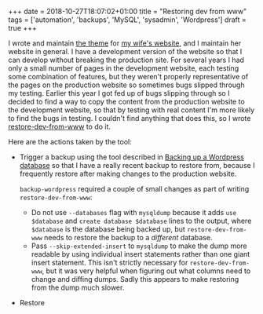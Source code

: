 +++
date = 2018-10-27T18:07:02+01:00
title = "Restoring dev from www"
tags = ['automation', 'backups', 'MySQL', 'sysadmin', 'Wordpress']
draft = true
+++

I wrote and maintain [the theme](https://github.com/tobinjt/ariane-theme) for
[my wife's website](https://www.arianetobin.ie/), and I maintain her website in
general.  I have a development version of the website so that I can develop
without breaking the production site.  For several years I had only a small
number of pages in the development website, each testing some combination of
features, but they weren't properly representative of the pages on the
production website so sometimes bugs slipped through my testing.  Earlier this
year I got fed up of bugs slipping through so I decided to find a way to copy
the content from the production website to the development website, so that by
testing with real content I'm more likely to find the bugs in testing.  I
couldn't find anything that does this, so I wrote
[restore-dev-from-www](https://github.com/tobinjt/bin/blob/master/restore-dev-from-www)
to do it.

Here are the actions taken by the tool:

*   Trigger a backup using the tool described in [Backing up a Wordpress
    database](/blog/backing_up_a_wordpress_database/) so that I have a really
    recent backup to restore from, because I frequently restore after making
    changes to the production website.

    `backup-wordpress` required a couple of small changes as part of writing
    `restore-dev-from-www`:

    *   Do not use `--databases` flag with `mysqldump` because it adds `use
        $database` and `create database $database` lines to the output, where
        `$database` is the database being backed up, but `restore-dev-from-www`
        needs to restore the backup to a *different* database.
    *   Pass `--skip-extended-insert` to `mysqldump` to make the dump more
        readable by using individual insert statements rather than one giant
        insert statement.  This isn't strictly necessary for
        `restore-dev-from-www`, but it was very helpful when figuring out what
        columns need to change and diffing dumps.  Sadly this appears to make
        restoring from the dump much slower.

*   Restore
